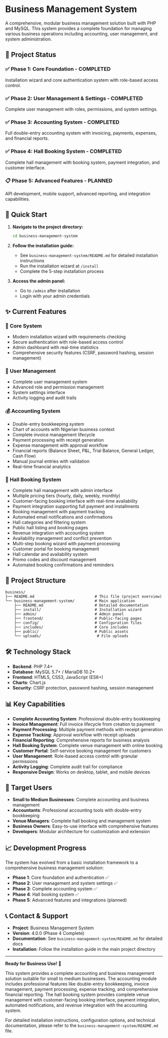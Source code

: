 # Business Management System

A comprehensive, modular business management solution built with PHP and MySQL. This system provides a complete foundation for managing various business operations including accounting, user management, and system administration.

## 🎯 Project Status

### ✅ **Phase 1: Core Foundation** - COMPLETED
Installation wizard and core authentication system with role-based access control.

### ✅ **Phase 2: User Management & Settings** - COMPLETED  
Complete user management with roles, permissions, and system settings.

### ✅ **Phase 3: Accounting System** - COMPLETED
Full double-entry accounting system with invoicing, payments, expenses, and financial reports.

### ✅ **Phase 4: Hall Booking System** - COMPLETED
Complete hall management with booking system, payment integration, and customer interface.

### 📋 **Phase 5: Advanced Features** - PLANNED
API development, mobile support, advanced reporting, and integration capabilities.

## 🚀 Quick Start

1. **Navigate to the project directory:**
   ```bash
   cd business-management-system
   ```

2. **Follow the installation guide:**
   - See `business-management-system/README.md` for detailed installation instructions
   - Run the installation wizard at `/install`
   - Complete the 5-step installation process

3. **Access the admin panel:**
   - Go to `/admin` after installation
   - Login with your admin credentials

## ✨ Current Features

### 🔐 **Core System**
- Modern installation wizard with requirements checking
- Secure authentication with role-based access control
- Admin dashboard with real-time statistics
- Comprehensive security features (CSRF, password hashing, session management)

### 👥 **User Management**
- Complete user management system
- Advanced role and permission management
- System settings interface
- Activity logging and audit trails

### 💰 **Accounting System**
- Double-entry bookkeeping system
- Chart of accounts with Nigerian business context
- Complete invoice management lifecycle
- Payment processing with receipt generation
- Expense management with approval workflow
- Financial reports (Balance Sheet, P&L, Trial Balance, General Ledger, Cash Flow)
- Manual journal entries with validation
- Real-time financial analytics

### 🏢 **Hall Booking System**
- Complete hall management with admin interface
- Multiple pricing tiers (hourly, daily, weekly, monthly)
- Customer-facing booking interface with real-time availability
- Payment integration supporting full payment and installments
- Booking management with payment tracking
- Automated email notifications and confirmations
- Hall categories and filtering system
- Public hall listing and booking pages
- Revenue integration with accounting system
- Availability management and conflict prevention
- Multi-step booking wizard with payment processing
- Customer portal for booking management
- Hall calendar and availability system
- Promo codes and discount management
- Automated booking confirmations and reminders

## 📁 Project Structure

```
business/
├── README.md                           # This file (project overview)
└── business-management-system/         # Main application
    ├── README.md                       # Detailed documentation
    ├── install/                        # Installation wizard
    ├── admin/                          # Admin panel
    ├── frontend/                       # Public-facing pages
    ├── config/                         # Configuration files
    ├── includes/                       # Core includes
    ├── public/                         # Public assets
    └── uploads/                         # File uploads
```

## 🛠️ Technology Stack

- **Backend**: PHP 7.4+
- **Database**: MySQL 5.7+ / MariaDB 10.2+
- **Frontend**: HTML5, CSS3, JavaScript (ES6+)
- **Charts**: Chart.js
- **Security**: CSRF protection, password hashing, session management

## 📊 Key Capabilities

- **Complete Accounting System**: Professional double-entry bookkeeping
- **Invoice Management**: Full invoice lifecycle from creation to payment
- **Payment Processing**: Multiple payment methods with receipt generation
- **Expense Tracking**: Approval workflow with receipt uploads
- **Financial Reporting**: Comprehensive reports for business analysis
- **Hall Booking System**: Complete venue management with online booking
- **Customer Portal**: Self-service booking management for customers
- **User Management**: Role-based access control with granular permissions
- **Activity Logging**: Complete audit trail for compliance
- **Responsive Design**: Works on desktop, tablet, and mobile devices

## 🎯 Target Users

- **Small to Medium Businesses**: Complete accounting and business management
- **Accountants**: Professional accounting tools with double-entry bookkeeping
- **Venue Managers**: Complete hall booking and management system
- **Business Owners**: Easy-to-use interface with comprehensive features
- **Developers**: Modular architecture for customization and extension

## 📈 Development Progress

The system has evolved from a basic installation framework to a comprehensive business management solution:

- **Phase 1**: Core foundation and authentication ✅
- **Phase 2**: User management and system settings ✅
- **Phase 3**: Complete accounting system ✅
- **Phase 4**: Hall booking system ✅
- **Phase 5**: Advanced features and integrations (planned)

## 📞 Contact & Support

- **Project**: Business Management System
- **Version**: 4.0.0 (Phase 4 Complete)
- **Documentation**: See `business-management-system/README.md` for detailed docs
- **Installation**: Follow the installation guide in the main project directory

---

**Ready for Business Use!** 🎉

This system provides a complete accounting and business management solution suitable for small to medium businesses. The accounting module includes professional features like double-entry bookkeeping, invoice management, payment processing, expense tracking, and comprehensive financial reporting. The hall booking system provides complete venue management with customer-facing booking interface, payment integration, automated notifications, and revenue integration with the accounting system.

For detailed installation instructions, configuration options, and technical documentation, please refer to the `business-management-system/README.md` file.